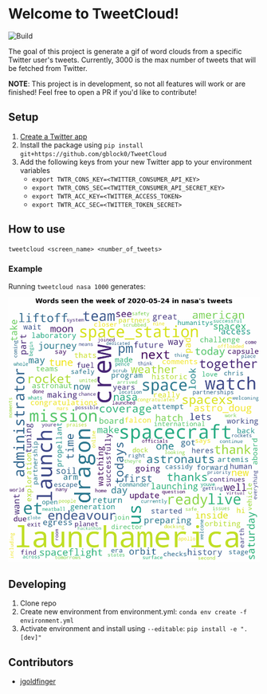# Welcome to TweetCloud!

![Build](https://github.com/gblock0/TweetCloud/workflows/Python%20application/badge.svg)


The goal of this project is generate a gif of word clouds from a specific Twitter user's tweets. Currently, 3000 is the max number of tweets that will be fetched from Twitter.

**NOTE**: This project is in development, so not all features will work or are finished! Feel free to open a PR if you'd like to contribute!

## Setup

1. [Create a Twitter app](https://developer.twitter.com/en/apps)
1. Install the package using `pip install git+https://github.com/gblock0/TweetCloud`
1. Add the following keys from your new Twitter app to your environment variables
   - `export TWTR_CONS_KEY=<TWITTER_CONSUMER_API_KEY>`
   - `export TWTR_CONS_SEC=<TWITTER_CONSUMER_API_SECRET_KEY>`
   - `export TWTR_ACC_KEY=<TWITTER_ACCESS_TOKEN>`
   - `export TWTR_ACC_SEC=<TWITTER_TOKEN_SECRET>`

## How to use

`tweetcloud <screen_name> <number_of_tweets>`

### Example

Running `tweetcloud nasa 1000` generates:

![TweetCloud Demo](nasa-2020-05-24-to-2020-07-26.gif)

## Developing

1. Clone repo
1. Create new environment from environment.yml: `conda env create -f environment.yml`
1. Activate environment and install using `--editable`: `pip install -e ".[dev]"`

## Contributors

- [jgoldfinger](https://github.com/jgoldfinger)
